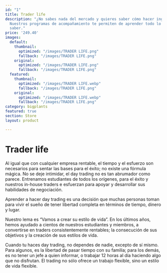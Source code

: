```yaml
---
id: "1"
title: Trader life
description: "¿No sabes nada del mercado y quieres saber cómo hacer ingresos consistentes?
  Nuestros programas de acompañamiento te permiten de aprender todo lo que necesitas
  saber."
price: '249.40'
images:
  default:
    thumbnail:
      optimized: "/images/TRADER LIFE.png"
      fallback: "/images/TRADER LIFE.png"
    original:
      optimized: "/images/TRADER LIFE.png"
      fallback: "/images/TRADER LIFE.png"
  featured:
    thumbnail:
      optimized: "/images/TRADER LIFE.webp"
      fallback: "/images/TRADER LIFE.png"
    original:
      optimized: "/images/TRADER LIFE.webp"
      fallback: "/images/TRADER LIFE.png"
category: bigplants
featured: true
section: Store
layout: product

---
```

# Trader life

Al igual que con cualquier empresa rentable, el tiempo y el esfuerzo son necesarios para sentar las bases para el éxito; no existe una fórmula mágica. No se deje intimidar, el day trading no es tan abrumador como parece. Entrenamos estudiantes de todos los orígenes, para el éxito y nuestros in-house traders e esfuerzan para apoyar y desarrollar sus habilidades de negociación.

Aprender a hacer day trading es una decisión que muchas personas toman para vivir el sueño de tener libertad completa en términos de tiempo, dinero y lugar.

Nuestro lema es “Vamos a crear su estilo de vida”. En los últimos años, hemos ayudado a cientos de nuestros estudiantes y miembros, a convertirse en traders consistentemente rentables; la consecución de sus objetivos y la creación de sus estilos de vida.

Cuando tu haces day trading, no dependes de nadie, excepto de sí mismo. Para algunos, es la libertad de pasar tiempo con su familia; para los demás, es no tener un jefe a quien informar, o trabajar 12 horas al día haciendo algo que no disfrutan. El trading no sólo ofrece un trabajo flexible, sino un estilo de vida flexible.